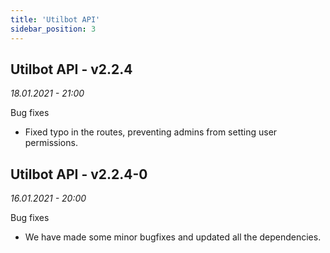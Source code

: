 ```yaml
---
title: 'Utilbot API'
sidebar_position: 3
---
```


## Utilbot API - v2.2.4
<span class="cl-timestamp">

*18.01.2021 - 21:00*

</span>
<span class="cl-progress">Bug fixes</span>

- Fixed typo in the routes, preventing admins from setting user permissions.

## Utilbot API - v2.2.4-0
<span class="cl-timestamp">

*16.01.2021 - 20:00*

</span>
<span class="cl-progress">Bug fixes</span>

- We have made some minor bugfixes and updated all the dependencies.
